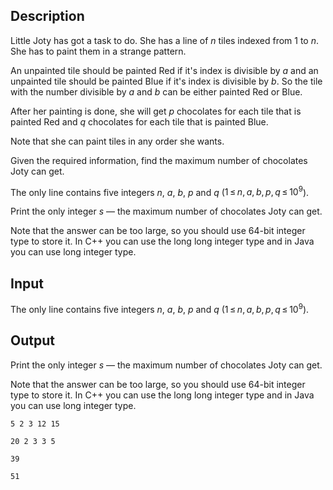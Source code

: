 ## Description

<div><p>Little Joty has got a task to do. She has a line of <span class="tex-span"><i>n</i></span> tiles indexed from <span class="tex-span">1</span> to <span class="tex-span"><i>n</i></span>. She has to paint them in a strange pattern.</p><p>An unpainted tile should be painted Red if it's index is divisible by <span class="tex-span"><i>a</i></span> and an unpainted tile should be painted Blue if it's index is divisible by <span class="tex-span"><i>b</i></span>. So the tile with the number divisible by <span class="tex-span"><i>a</i></span> and <span class="tex-span"><i>b</i></span> can be either painted Red or Blue.</p><p>After her painting is done, she will get <span class="tex-span"><i>p</i></span> chocolates for each tile that is painted Red and <span class="tex-span"><i>q</i></span> chocolates for each tile that is painted Blue.</p><p>Note that she can paint tiles in any order she wants.</p><p>Given the required information, find the maximum&nbsp;number of chocolates Joty can get.</p></div><div class="input-specification"><p>The only line contains five integers <span class="tex-span"><i>n</i></span>, <span class="tex-span"><i>a</i></span>, <span class="tex-span"><i>b</i></span>, <span class="tex-span"><i>p</i></span> and <span class="tex-span"><i>q</i></span> (<span class="tex-span">1 ≤ <i>n</i>, <i>a</i>, <i>b</i>, <i>p</i>, <i>q</i> ≤ 10<sup class="upper-index">9</sup></span>).</p></div><div class="output-specification"><p>Print the only integer <span class="tex-span"><i>s</i></span> — the maximum number of chocolates Joty can get.</p><p>Note that the answer can be too large, so you should use <span class="tex-span">64</span>-bit integer type to store it. In <span class="tex-font-style-tt">C++</span> you can use the <span class="tex-font-style-tt">long long</span> integer type and in <span class="tex-font-style-tt">Java</span> you can use <span class="tex-font-style-tt">long</span> integer type.</p></div>

## Input

<p>The only line contains five integers <span class="tex-span"><i>n</i></span>, <span class="tex-span"><i>a</i></span>, <span class="tex-span"><i>b</i></span>, <span class="tex-span"><i>p</i></span> and <span class="tex-span"><i>q</i></span> (<span class="tex-span">1 ≤ <i>n</i>, <i>a</i>, <i>b</i>, <i>p</i>, <i>q</i> ≤ 10<sup class="upper-index">9</sup></span>).</p>

## Output

<p>Print the only integer <span class="tex-span"><i>s</i></span> — the maximum number of chocolates Joty can get.</p><p>Note that the answer can be too large, so you should use <span class="tex-span">64</span>-bit integer type to store it. In <span class="tex-font-style-tt">C++</span> you can use the <span class="tex-font-style-tt">long long</span> integer type and in <span class="tex-font-style-tt">Java</span> you can use <span class="tex-font-style-tt">long</span> integer type.</p>





```input1
5 2 3 12 15

```




```input2
20 2 3 3 5

```




```output1
39

```




```output2
51

```


